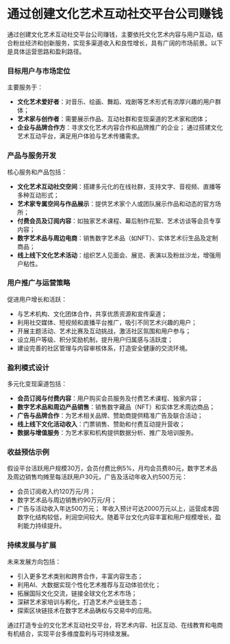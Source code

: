 # 通过创建文化艺术互动社交平台公司赚钱
通过创建文化艺术互动社交平台公司赚钱，主要依托文化艺术内容与用户互动，结合粉丝经济和创新服务，实现多渠道收入和良性增长，具有广阔的市场前景。以下是具体运营思路和盈利路径。

### 目标用户与市场定位
主要服务于：
* **文化艺术爱好者**：对音乐、绘画、舞蹈、戏剧等艺术形式有浓厚兴趣的用户群体；
* **艺术家与创作者**：需要展示作品、互动社群和变现渠道的艺术家和团体；
* **企业与品牌合作方**：寻求文化艺术内容合作和品牌推广的企业；
通过搭建文化艺术互动平台，满足用户体验与艺术传播需求。

### 产品与服务开发
核心服务和产品包括：
* **文化艺术互动社交空间**：搭建多元化的在线社群，支持文字、音视频、直播等多种互动形式；
* **艺术家专属空间与作品展示**：提供艺术家个人或团队展示作品和动态的官方场所；
* **付费会员及订阅内容**：如独家艺术课程、幕后制作花絮、艺术访谈等会员专享内容；
* **数字艺术品与周边电商**：销售数字艺术品（如NFT）、实体艺术衍生品及定制商品；
* **线上线下文化艺术活动**：组织艺人见面会、展览、表演以及粉丝沙龙，增强用户粘性。

### 用户推广与运营策略
促进用户增长和活跃：
* 与艺术机构、文化团体合作，共享优质资源和宣传渠道；
* 利用社交媒体、短视频和直播平台推广，吸引不同艺术兴趣的用户；
* 开展主题活动、艺术比赛及互动挑战，激活社区氛围和用户参与；
* 设立用户等级、积分奖励机制，提升用户归属感与活跃度；
* 建设完善的社区管理与内容审核体系，打造安全健康的交流环境。

### 盈利模式设计
多元化变现渠道包括：
* **会员订阅与付费内容**：用户购买会员服务及付费艺术课程、独家内容；
* **数字艺术品和周边产品销售**：销售数字藏品（NFT）和实体艺术周边商品；
* **广告与品牌合作**：为艺术相关品牌、赞助商提供精准广告及联合活动；
* **线上线下文化活动收入**：门票销售、赞助和付费互动提升营收；
* **数据与增值服务**：为艺术家和机构提供数据分析、推广及培训服务。

### 收益预估示例
假设平台活跃用户规模30万，会员付费比例5%，月均会员费80元，数字艺术品及周边销售均摊至每活跃用户30元，广告及活动年收入约500万元：
* 会员订阅收入约120万元/月；
* 数字艺术品与周边销售约90万元/月；
* 广告与活动收入年达500万元；
年收入预计可达2000万元以上，运营成本因数字化结构较低，利润空间较大。随着平台文化内容丰富和用户规模增长，盈利能力持续提升。

### 持续发展与扩展
未来发展方向包括：
* 引入更多艺术类别和跨界合作，丰富内容生态；
* 利用AI、大数据实现个性化艺术推荐与互动体验优化；
* 拓展国际文化交流，链接全球文化艺术市场；
* 深耕艺术家培训与孵化，打造艺术产业链生态；
* 探索区块链技术在数字艺术品确权与交易中的应用。

通过打造专业的文化艺术互动社交平台，将艺术内容、社区互动、在线教育和电商有机结合，实现平台多维度盈利与可持续发展。